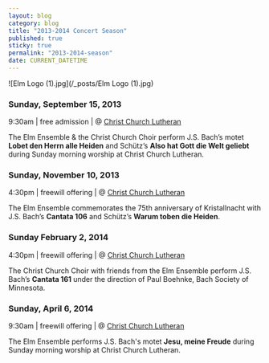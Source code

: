 ```yaml
---
layout: blog
category: blog
title: "2013-2014 Concert Season"
published: true
sticky: true
permalink: "2013-2014-season"
date: CURRENT_DATETIME
---
```


![Elm Logo (1).jpg](/_posts/Elm Logo (1).jpg)
### Sunday, September 15, 2013

9:30am | free admission | @ [Christ Church Lutheran](http://christchurchluth.org)

The Elm Ensemble & the Christ Church Choir perform J.S. Bach’s motet **Lobet den Herrn alle Heiden** and Schütz’s **Also hat Gott die Welt geliebt** during Sunday morning worship at Christ Church Lutheran.

### Sunday, November 10, 2013

4:30pm | freewill offering | @ [Christ Church Lutheran](http://christchurchluth.org)

The Elm Ensemble commemorates the 75th anniversary of Kristallnacht with J.S. Bach’s **Cantata 106** and Schütz’s **Warum toben die Heiden**.

### Sunday February 2, 2014

4:30pm | freewill offering | @ [Christ Church Lutheran](http://christchurchluth.org)

The Christ Church Choir with friends from the Elm Ensemble perform J.S. Bach’s **Cantata 161** under the direction of Paul Boehnke, Bach Society of Minnesota.


### Sunday, April 6, 2014

9:30am | freewill offering | @ [Christ Church Lutheran](http://christchurchluth.org)

The Elm Ensemble performs J.S. Bach's motet **Jesu, meine Freude** during Sunday morning worship at Christ Church Lutheran.